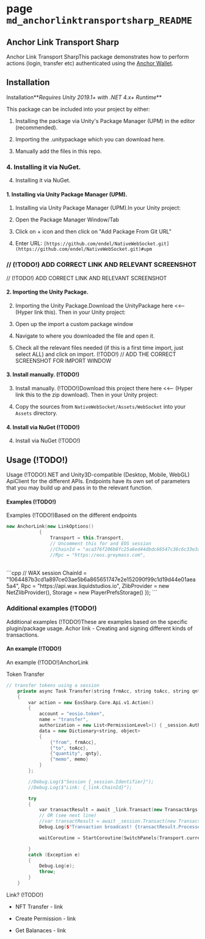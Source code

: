 # page `md_anchorlinktransportsharp_README` 

## Anchor Link Transport Sharp
Anchor Link Transport SharpThis package demonstrates how to perform actions (login, transfer etc) authenticated using the [Anchor Wallet](https://greymass.com/en/anchor/).

## Installation
Installation**_Requires Unity 2019.1+ with .NET 4.x+ Runtime_**

This package can be included into your project by either:

1. Installing the package via Unity's Package Manager (UPM) in the editor (recommended).

1. Importing the .unitypackage which you can download here.

1. Manually add the files in this repo. 

### 4. Installing it via NuGet.
4. Installing it via NuGet.

#### 1. Installing via Unity Package Manager (UPM).
1. Installing via Unity Package Manager (UPM).In your Unity project:

1. Open the Package Manager Window/Tab

1. Click on + icon and then click on "Add Package From Git URL"

1. Enter URL: `[https://github.com/endel/NativeWebSocket.git](https://github.com/endel/NativeWebSocket.git)#upm`

### // (!TODO!) ADD CORRECT LINK AND RELEVANT SCREENSHOT
// (!TODO!) ADD CORRECT LINK AND RELEVANT SCREENSHOT

#### 2. Importing the Unity Package.
2. Importing the Unity Package.Download the UnityPackage here <<&ndash; (Hyper link this). Then in your Unity project:

1. Open up the import a custom package window

1. Navigate to where you downloaded the file and open it.

1. Check all the relevant files needed (if this is a first time import, just select ALL) and click on import. (!TODO!) // ADD THE CORRECT SCREENSHOT FOR IMPORT WINDOW

#### 3. Install manually. (!TODO!)
3. Install manually. (!TODO!)Download this project there here <<&ndash; (Hyper link this to the zip download). Then in your Unity project:

1. Copy the sources from `NativeWebSocket/Assets/WebSocket` into your `Assets` directory.

#### 4. Install via NuGet (!TODO!)
4. Install via NuGet (!TODO!)

## Usage (!TODO!)
Usage (!TODO!).NET and Unity3D-compatible (Desktop, Mobile, WebGL) ApiClient for the different APIs. Endpoints have its own set of parameters that you may build up and pass in to the relevant function.

#### Examples (!TODO!)
Examples (!TODO!)Based on the different endpoints

```cpp
new AnchorLink(new LinkOptions()
            {
                Transport = this.Transport,
                // Uncomment this for and EOS session
                //ChainId = "aca376f206b8fc25a6ed44dbdc66547c36c6c33e3a119ffbeaef943642f0e906",
                //Rpc = "https://eos.greymass.com",
```
<br/>
```cpp
// WAX session
        ChainId = "1064487b3cd1a897ce03ae5b6a865651747e2e152090f99c1d19d44e01aea5a4",
        Rpc = "https://api.wax.liquidstudios.io",
        ZlibProvider = new NetZlibProvider(),
        Storage = new PlayerPrefsStorage()
    });
```

### Additional examples (!TODO!)
Additional examples (!TODO!)These are examples based on the specific plugin/package usage. Achor link - Creating and signing different kinds of transactions. <br/>

#### An example (!TODO!)
An example (!TODO!)AnchorLink

Token Transfer 
```cpp
// transfer tokens using a session
    private async Task Transfer(string frmAcc, string toAcc, string qnty, string memo)
    {
        var action = new EosSharp.Core.Api.v1.Action()
        {
            account = "eosio.token",
            name = "transfer",
            authorization = new List<PermissionLevel>() { _session.Auth },
            data = new Dictionary<string, object>
            {
                {"from", frmAcc},
                {"to", toAcc},
                {"quantity", qnty},
                {"memo", memo}
            }
        };

        //Debug.Log($"Session {_session.Identifier}");
        //Debug.Log($"Link: {_link.ChainId}");

        try
        {
            var transactResult = await _link.Transact(new TransactArgs() { [Action](#_anchor_example_panel_8cs_1a24e91c56095a0673d92c6eac6e069a3c) = action });
            // OR (see next line)
            //var transactResult = await _session.Transact(new TransactArgs() { Action = action });
            Debug.Log($"Transaction broadcast! {transactResult.Processed}");

            waitCoroutine = StartCoroutine(SwitchPanels(Transport.currentPanel, CustomActionsPanel, 1.5f));

        }
        catch (Exception e)
        {
            Debug.Log(e);
            throw;
        }
    }
```
 Link? (!TODO!)

* NFT Transfer - link

* Create Permission - link

* Get Balanaces - link

